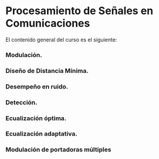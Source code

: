 # Procesamiento de Señales en Comunicaciones

El contenido general del curso es el siguiente:

### Modulación.
### Diseño de Distancia Mínima.
### Desempeño en ruido.
### Detección.
### Ecualización óptima.
### Ecualización adaptativa.
### Modulación de portadoras múltiples










